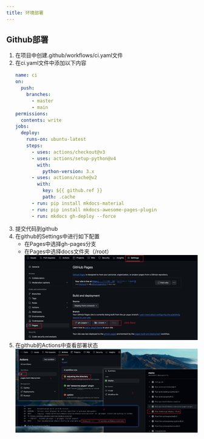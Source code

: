 ```yaml
---
title: 环境部署
---
```


## Github部署
1. 在项目中创建.github/workflows/ci.yaml文件
2. 在ci.yaml文件中添加以下内容
    ```yaml
    name: ci
    on:
      push:
        branches:
          - master
          - main
    permissions:
      contents: write
    jobs:
      deploy:
        runs-on: ubuntu-latest
        steps:
          - uses: actions/checkout@v3
          - uses: actions/setup-python@v4
            with:
              python-version: 3.x
          - uses: actions/cache@v2
            with:
              key: ${{ github.ref }}
              path: .cache
          - run: pip install mkdocs-material
          - run: pip install mkdocs-awesome-pages-plugin
          - run: mkdocs gh-deploy --force
    ```
3. 提交代码到github
4. 在github的Settings中进行如下配置
    - 在Pages中选择gh-pages分支
    - 在Pages中选择docs文件夹（/root）
   ![github](../../img/Tools/Mkdocs/github_setting.png)
5. 在github的Actions中查看部署状态
   ![github](../../img/Tools/Mkdocs/github_action.png)
